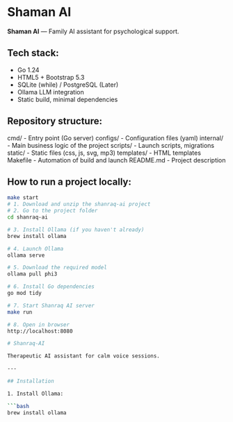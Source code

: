# Shaman AI

**Shaman AI** — Family AI assistant for psychological support.

## Tech stack:
- Go 1.24
- HTML5 + Bootstrap 5.3
- SQLite (while) / PostgreSQL (Later)
- Ollama LLM integration
- Static build, minimal dependencies

## Repository structure:
cmd/        - Entry point (Go server)
configs/    - Configuration files (yaml)
internal/   - Main business logic of the project
scripts/    - Launch scripts, migrations
static/     - Static files (css, js, svg, mp3)
templates/  - HTML templates
Makefile    - Automation of build and launch
README.md   - Project description

## How to run a project locally:

```bash
make start
# 1. Download and unzip the shanraq-ai project
# 2. Go to the project folder
cd shanraq-ai

# 3. Install Ollama (if you haven't already)
brew install ollama

# 4. Launch Ollama
ollama serve

# 5. Download the required model
ollama pull phi3

# 6. Install Go dependencies
go mod tidy

# 7. Start Shanraq AI server
make run

# 8. Open in browser
http://localhost:8080

# Shanraq-AI

Therapeutic AI assistant for calm voice sessions.

---

## Installation

1. Install Ollama:

```bash
brew install ollama